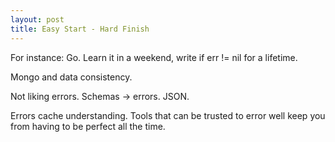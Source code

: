 ```yaml
---
layout: post
title: Easy Start - Hard Finish
---
```


For instance: Go.
Learn it in a weekend, write if err != nil for a lifetime.

Mongo and data consistency.

Not liking errors. Schemas -> errors. JSON.

Errors cache understanding. Tools that can be trusted to error well keep you from having to be perfect all the time.
